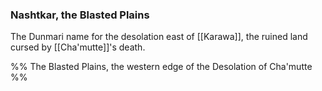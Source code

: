 ### Nashtkar, the Blasted Plains

The Dunmari name for the desolation east of [[Karawa]], the ruined land cursed by [[Cha'mutte]]'s death. 

%%
The Blasted Plains, the western edge of the Desolation of Cha'mutte
%%